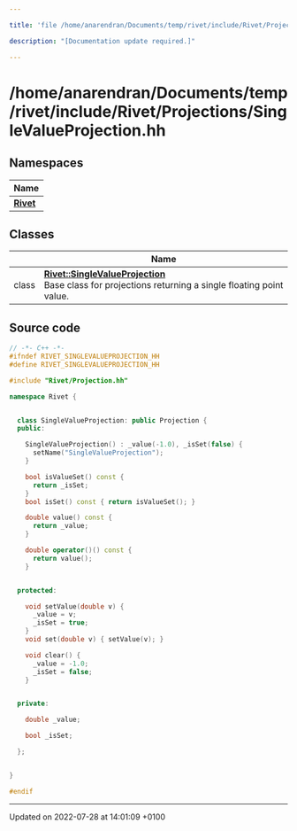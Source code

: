 ```yaml
---

title: 'file /home/anarendran/Documents/temp/rivet/include/Rivet/Projections/SingleValueProjection.hh'

description: "[Documentation update required.]"

---
```


# /home/anarendran/Documents/temp/rivet/include/Rivet/Projections/SingleValueProjection.hh



## Namespaces

| Name           |
| -------------- |
| **[Rivet](http://example.org/namespaces/namespacerivet/)**  |

## Classes

|                | Name           |
| -------------- | -------------- |
| class | **[Rivet::SingleValueProjection](http://example.org/classes/classrivet_1_1singlevalueprojection/)** <br>Base class for projections returning a single floating point value.  |




## Source code

```cpp
// -*- C++ -*-
#ifndef RIVET_SINGLEVALUEPROJECTION_HH
#define RIVET_SINGLEVALUEPROJECTION_HH

#include "Rivet/Projection.hh"

namespace Rivet {


  class SingleValueProjection: public Projection {
  public:

    SingleValueProjection() : _value(-1.0), _isSet(false) {
      setName("SingleValueProjection");
    }

    bool isValueSet() const {
      return _isSet;
    }
    bool isSet() const { return isValueSet(); }

    double value() const {
      return _value;
    }

    double operator()() const {
      return value();
    }


  protected:

    void setValue(double v) {
      _value = v;
      _isSet = true;
    }
    void set(double v) { setValue(v); }

    void clear() {
      _value = -1.0;
      _isSet = false;
    }


  private:

    double _value;

    bool _isSet;

  };


}

#endif
```


-------------------------------

Updated on 2022-07-28 at 14:01:09 +0100
